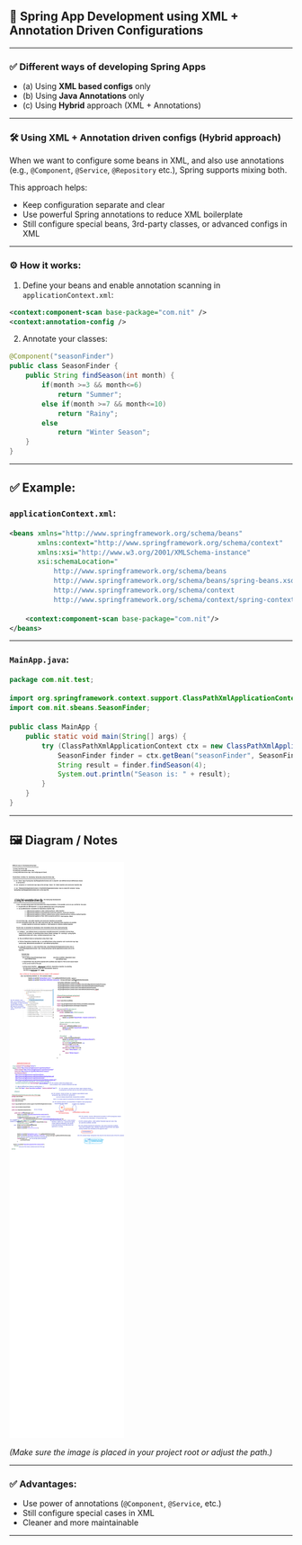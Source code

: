## 🌱 **Spring App Development using XML + Annotation Driven Configurations**

---

### ✅ **Different ways of developing Spring Apps**

* (a) Using **XML based configs** only
* (b) Using **Java Annotations** only
* (c) Using **Hybrid** approach (XML + Annotations)

---

### 🛠 **Using XML + Annotation driven configs (Hybrid approach)**

When we want to configure some beans in XML, and also use annotations (e.g., `@Component`, `@Service`, `@Repository` etc.),
Spring supports mixing both.

This approach helps:

* Keep configuration separate and clear
* Use powerful Spring annotations to reduce XML boilerplate
* Still configure special beans, 3rd-party classes, or advanced configs in XML

---

### ⚙ **How it works:**

1. Define your beans and enable annotation scanning in `applicationContext.xml`:

```xml
<context:component-scan base-package="com.nit" />
<context:annotation-config />
```

2. Annotate your classes:

```java
@Component("seasonFinder")
public class SeasonFinder {
    public String findSeason(int month) {
        if(month >=3 && month<=6)
            return "Summer";
        else if(month >=7 && month<=10)
            return "Rainy";
        else
            return "Winter Season";
    }
}
```

---

## ✅ **Example:**

### `applicationContext.xml`:

```xml
<beans xmlns="http://www.springframework.org/schema/beans"
       xmlns:context="http://www.springframework.org/schema/context"
       xmlns:xsi="http://www.w3.org/2001/XMLSchema-instance"
       xsi:schemaLocation="
           http://www.springframework.org/schema/beans
           http://www.springframework.org/schema/beans/spring-beans.xsd
           http://www.springframework.org/schema/context
           http://www.springframework.org/schema/context/spring-context.xsd">

    <context:component-scan base-package="com.nit"/>
</beans>
```

---

### `MainApp.java`:

```java
package com.nit.test;

import org.springframework.context.support.ClassPathXmlApplicationContext;
import com.nit.sbeans.SeasonFinder;

public class MainApp {
    public static void main(String[] args) {
        try (ClassPathXmlApplicationContext ctx = new ClassPathXmlApplicationContext("applicationContext.xml")) {
            SeasonFinder finder = ctx.getBean("seasonFinder", SeasonFinder.class);
            String result = finder.findSeason(4);
            System.out.println("Season is: " + result);
        }
    }
}
```

---

## 🖼 **Diagram / Notes**

![Spring App using xml+annotation](https://github.com/lalitpatil891/Code-with-SpringBoot/blob/main/SBMS/SpringCore/NTSPBMS718-%20Session11-Spring%20App%20development%20using%20xml%2Bannotation%20driven%20cfgs%20.png)

*(Make sure the image is placed in your project root or adjust the path.)*

---

### ✅ **Advantages:**

* Use power of annotations (`@Component`, `@Service`, etc.)
* Still configure special cases in XML
* Cleaner and more maintainable

---
